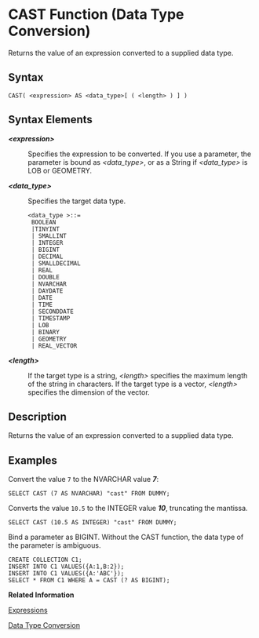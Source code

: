 <!-- loio20db6dd475191014aa7b978452f92bbd -->

# CAST Function \(Data Type Conversion\)

Returns the value of an expression converted to a supplied data type.



<a name="loio20db6dd475191014aa7b978452f92bbd__sql_function_cast_1sql_function_cast_syntax"/>

## Syntax

```
CAST( <expression> AS <data_type>[ ( <length> ) ] )
```



<a name="loio20db6dd475191014aa7b978452f92bbd__sql_function_cast_1sql_function_cast_syntax_elements"/>

## Syntax Elements


<dl>
<dt><b>

*<expression\>*

</b></dt>
<dd>

Specifies the expression to be converted. If you use a parameter, the parameter is bound as *<data\_type\>*, or as a String if *<data\_type\>* is LOB or GEOMETRY.



</dd><dt><b>

*<data\_type\>*

</b></dt>
<dd>

Specifies the target data type.

```
<data_type >::= 
 BOOLEAN
 |TINYINT 
 | SMALLINT 
 | INTEGER 
 | BIGINT 
 | DECIMAL 
 | SMALLDECIMAL 
 | REAL 
 | DOUBLE
 | NVARCHAR 
 | DAYDATE 
 | DATE 
 | TIME 
 | SECONDDATE 
 | TIMESTAMP
 | LOB
 | BINARY
 | GEOMETRY
 | REAL_VECTOR
```



</dd><dt><b>

*<length\>*

</b></dt>
<dd>

If the target type is a string, *<length\>* specifies the maximum length of the string in characters. If the target type is a vector, *<length\>* specifies the dimension of the vector.



</dd>
</dl>



<a name="loio20db6dd475191014aa7b978452f92bbd__sql_function_cast_1sql_function_cast_description"/>

## Description

Returns the value of an expression converted to a supplied data type.



<a name="loio20db6dd475191014aa7b978452f92bbd__sql_function_cast_1sql_function_cast_examples"/>

## Examples

Convert the value `7` to the NVARCHAR value ***7***:

```
SELECT CAST (7 AS NVARCHAR) "cast" FROM DUMMY;
```

Converts the value `10.5` to the INTEGER value ***10***, truncating the mantissa.

```
SELECT CAST (10.5 AS INTEGER) "cast" FROM DUMMY;
```

Bind a parameter as BIGINT. Without the CAST function, the data type of the parameter is ambiguous.

```
CREATE COLLECTION C1;
INSERT INTO C1 VALUES({A:1,B:2});
INSERT INTO C1 VALUES({A:'ABC'});
SELECT * FROM C1 WHERE A = CAST (? AS BIGINT);
```

**Related Information**  


[Expressions](../expressions-20a4389.md "An expression is a clause that can be evaluated to return values.")

[Data Type Conversion](../data-type-conversion-46ff965.md "Both implicit and explicit data type conversions are allowed in the SAP HANA database.")

